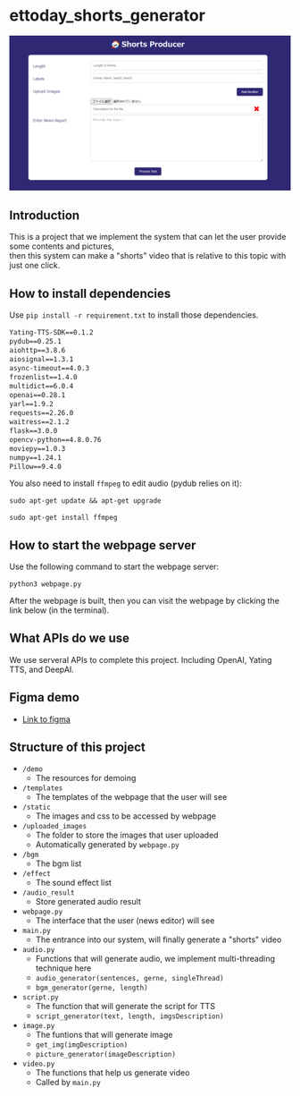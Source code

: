 # ettoday_shorts_generator

![](./demo/webpage.png)

## Introduction

This is a project that we implement the system that can let the user provide some contents and pictures, \
then this system can make a "shorts" video that is relative to this topic with just one click.

## How to install dependencies

Use `pip install -r requirement.txt` to install those dependencies.

```
Yating-TTS-SDK==0.1.2
pydub==0.25.1
aiohttp==3.8.6 
aiosignal==1.3.1 
async-timeout==4.0.3 
frozenlist==1.4.0 
multidict==6.0.4 
openai==0.28.1 
yarl==1.9.2
requests==2.26.0
waitress==2.1.2
flask==3.0.0
opencv-python==4.8.0.76
moviepy==1.0.3
numpy==1.24.1
Pillow==9.4.0
```
You also need to install `ffmpeg` to edit audio (pydub relies on it):

```
sudo apt-get update && apt-get upgrade
```
```
sudo apt-get install ffmpeg
```
## How to start the webpage server
Use the following command to start the webpage server:
```
python3 webpage.py
```
After the webpage is built, then you can visit the webpage by clicking the link below (in the terminal).
## What APIs do we use
We use serveral APIs to complete this project. Including OpenAI, Yating TTS, and DeepAI.

## Figma demo
- [Link to figma](https://www.figma.com/proto/HLK0GkoBXcb1TxgsVoSn7R/ETtoday---draft3?type=design&node-id=0-1&scaling=scale-down&page-id=0%3A1&starting-point-node-id=210%3A193&show-proto-sidebar=1)
## Structure of this project
- `/demo`
    - The resources for demoing
- `/templates`
    - The templates of the webpage that the user will see
- `/static`
    - The images and css to be accessed by webpage
- `/uploaded_images`
    - The folder to store the images that user uploaded 
    - Automatically generated by `webpage.py`
- `/bgm`
    - The bgm list
- `/effect`
    - The sound effect list
- `/audio_result`
    - Store generated audio result
- `webpage.py`
    - The interface that the user (news editor) will see
- `main.py`
    - The entrance into our system, will finally generate a "shorts" video
- `audio.py`
    - Functions that will generate audio, we implement multi-threading technique here
    - `audio_generator(sentences, gerne, singleThread)`
    - `bgm_generator(gerne, length)`
- `script.py`
    - The function that will generate the script for TTS
    - `script_generator(text, length, imgsDescription)`
- `image.py`
    - The funtions that will generate image
    - `get_img(imgDescription)`
    - `picture_generator(imageDescription)`
- `video.py`
    - The functions that help us generate video
    - Called by `main.py`
